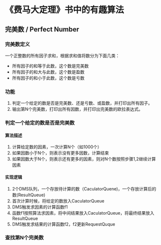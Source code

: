 # 《费马大定理》书中的有趣算法

## 完美数 / Perfect Number
### 完美数定义
一个正整数的所有因子求和，根据求和值将数分为下面几类：
- 所有因子的和等于此数，这个数是完美数
- 所有因子的和大与此数，这个数是盈数
- 所有因子的和小于此数，这个数是亏数

### 功能
1. 判定一个给定的数是否是完美数、还是亏数、或盈数，并打印出所有因子。
2. 输出第N个完美数，打印出所有因数，并打印出完美数的欧拉表达式。

### 判定一个给定的数是否是完美数
#### 算法描述
1. 计算给定数的因素，一次计算N个（如1000个）
2. 如果因数小于N个，则表示没有更多因数，计算结束
3. 如果因数大于N个，则表示还有更多的因素，则对N个数按照步骤1,2继续计算因素

#### 实现逻辑
1. 2个DMS队列，一个存放待计算的数（CaculatorQuene)，一个存放计算后的数(ResultQueue)
2. 首次计算时候，将给定的数放入CaculatorQueue
3. DMS触发求因素的计算函数f1
4. 函数f1按照算法求因素，将中间结果放入CaculatorQueue，将最终结果放入ResultQueue
5. DMS触发求结果的计算函数f2，f2更新RequestQuque

### 查找第N个完美数
